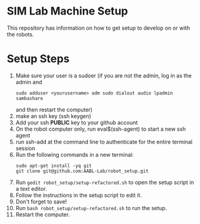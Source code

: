 # SIM Lab Machine Setup
This repository has information on how to get setup to develop on or with the robots.

# Setup Steps

1. Make sure your user is a sudoer (if you are not the admin, log in as the admin and 
   ```
   sudo adduser <yourusername> adm sudo dialout audio lpadmin sambashare  
   ```
    and then restart the computer)
1. make an ssh key (ssh keygen)
1. Add your ssh **PUBLIC** key to your github account
1. On the robot computer only, run eval$(ssh-agent) to start a new ssh agent
1. run ssh-add at the command line to authenticate for the entire terminal session
1. Run the following commands in a new terminal:
    ```
    sudo apt-get install -yq git
    git clone git@github.com:AABL-Lab/robot_setup.git 
    ```
1. Run `gedit robot_setup/setup-refactored.sh` to open the setup script in a text editor.
1. Follow the instructions in the setup script to edit it.
1. Don't forget to save!
1. Run `bash robot_setup/setup-refactored.sh` to run the setup.
1. Restart the computer.
